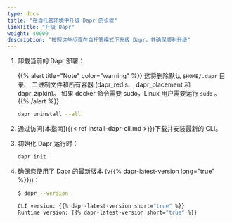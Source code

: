 ```yaml
---
type: docs
title: "在自托管环境中升级 Dapr 的步骤"
linkTitle: "升级 Dapr"
weight: 40000
description: "按照这些步骤在自托管模式下升级 Dapr，并确保顺利升级"
---
```



1. 卸载当前的 Dapr 部署：

   {{% alert title="Note" color="warning" %}}
   这将删除默认 `$HOME/.dapr` 目录、 二进制文件和所有容器 (dapr_redis、 dapr_placement 和 dapr_zipkin)。 如果 docker 命令需要 sudo，Linux 用户需要运行 `sudo` 。
   {{% /alert %}}

   ```bash
   dapr uninstall --all
   ```

1. 通过访问[本指南]({{< ref install-dapr-cli.md >}})下载并安装最新的 CLI。

1. 初始化 Dapr 运行时：

   ```bash
   dapr init
   ```

1. 确保您使用了 Dapr 的最新版本 (v{{% dapr-latest-version long="true" %}}))：

   ```bash
   $ dapr --version

   CLI version: {{% dapr-latest-version short="true" %}}
   Runtime version: {{% dapr-latest-version short="true" %}}
   ```
